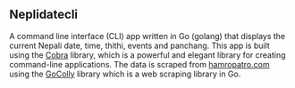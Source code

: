 ## Neplidatecli
A command line interface (CLI) app written in Go (golang) that displays the current Nepali date, time, thithi, events and panchang. This app is built using the [Cobra](https://github.com/spf13/cobra) library, which is a powerful and elegant library for creating command-line applications. The data is scraped from [hamropatro.com](www.hamropatro.com) using the [GoColly](https://github.com/gocolly/colly) library which is a web scraping library in Go.



